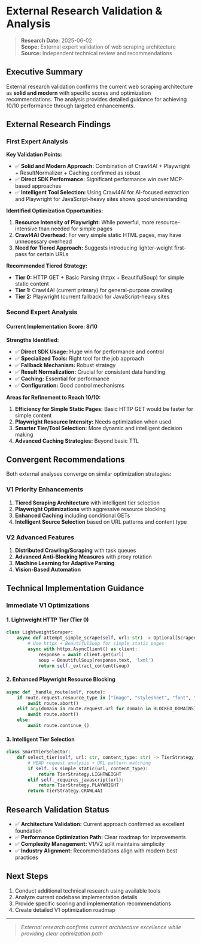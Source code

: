 # External Research Validation & Analysis

> **Research Date:** 2025-06-02  
> **Scope:** External expert validation of web scraping architecture  
> **Source:** Independent technical review and recommendations  

## Executive Summary

External research validation confirms the current web scraping architecture as **solid and modern** with specific scores and optimization recommendations. The analysis provides detailed guidance for achieving 10/10 performance through targeted enhancements.

## External Research Findings

### First Expert Analysis

**Key Validation Points:**

- ✅ **Solid and Modern Approach:** Combination of Crawl4AI + Playwright + ResultNormalizer + Caching confirmed as robust
- ✅ **Direct SDK Performance:** Significant performance win over MCP-based approaches
- ✅ **Intelligent Tool Selection:** Using Crawl4AI for AI-focused extraction and Playwright for JavaScript-heavy sites shows good understanding

**Identified Optimization Opportunities:**

1. **Resource Intensity of Playwright:** While powerful, more resource-intensive than needed for simple pages
2. **Crawl4AI Overhead:** For very simple static HTML pages, may have unnecessary overhead
3. **Need for Tiered Approach:** Suggests introducing lighter-weight first-pass for certain URLs

**Recommended Tiered Strategy:**

- **Tier 0:** HTTP GET + Basic Parsing (httpx + BeautifulSoup) for simple static content
- **Tier 1:** Crawl4AI (current primary) for general-purpose crawling
- **Tier 2:** Playwright (current fallback) for JavaScript-heavy sites

### Second Expert Analysis

#### **Current Implementation Score: 8/10**

**Strengths Identified:**

- ✅ **Direct SDK Usage:** Huge win for performance and control
- ✅ **Specialized Tools:** Right tool for the job approach
- ✅ **Fallback Mechanism:** Robust strategy
- ✅ **Result Normalization:** Crucial for consistent data handling
- ✅ **Caching:** Essential for performance
- ✅ **Configuration:** Good control mechanisms

**Areas for Refinement to Reach 10/10:**

1. **Efficiency for Simple Static Pages:** Basic HTTP GET would be faster for simple content
2. **Playwright Resource Intensity:** Needs optimization when used
3. **Smarter Tier/Tool Selection:** More dynamic and intelligent decision making
4. **Advanced Caching Strategies:** Beyond basic TTL

## Convergent Recommendations

Both external analyses converge on similar optimization strategies:

### V1 Priority Enhancements

1. **Tiered Scraping Architecture** with intelligent tier selection
2. **Playwright Optimizations** with aggressive resource blocking
3. **Enhanced Caching** including conditional GETs
4. **Intelligent Source Selection** based on URL patterns and content type

### V2 Advanced Features

1. **Distributed Crawling/Scraping** with task queues
2. **Advanced Anti-Blocking Measures** with proxy rotation
3. **Machine Learning for Adaptive Parsing**
4. **Vision-Based Automation**

## Technical Implementation Guidance

### Immediate V1 Optimizations

#### 1. Lightweight HTTP Tier (Tier 0)

```python
class LightweightScraper:
    async def attempt_simple_scrape(self, url: str) -> Optional[ScrapedContent]:
        # Use httpx + BeautifulSoup for simple static pages
        async with httpx.AsyncClient() as client:
            response = await client.get(url)
            soup = BeautifulSoup(response.text, 'lxml')
            return self._extract_content(soup)
```

#### 2. Enhanced Playwright Resource Blocking

```python
async def _handle_route(self, route):
    if route.request.resource_type in ["image", "stylesheet", "font", "media"]:
        await route.abort()
    elif any(domain in route.request.url for domain in BLOCKED_DOMAINS):
        await route.abort()
    else:
        await route.continue_()
```

#### 3. Intelligent Tier Selection

```python
class SmartTierSelector:
    def select_tier(self, url: str, content_type: str) -> TierStrategy:
        # HEAD request analysis + URL pattern matching
        if self._is_simple_static(url, content_type):
            return TierStrategy.LIGHTWEIGHT
        elif self._requires_javascript(url):
            return TierStrategy.PLAYWRIGHT
        return TierStrategy.CRAWL4AI
```

## Research Validation Status

- ✅ **Architecture Validation:** Current approach confirmed as excellent foundation
- ✅ **Performance Optimization Path:** Clear roadmap for improvements
- ✅ **Complexity Management:** V1/V2 split maintains simplicity
- ✅ **Industry Alignment:** Recommendations align with modern best practices

## Next Steps

1. Conduct additional technical research using available tools
2. Analyze current codebase implementation details
3. Provide specific scoring and implementation recommendations
4. Create detailed V1 optimization roadmap

---

> *External research confirms current architecture excellence while providing clear optimization path*
